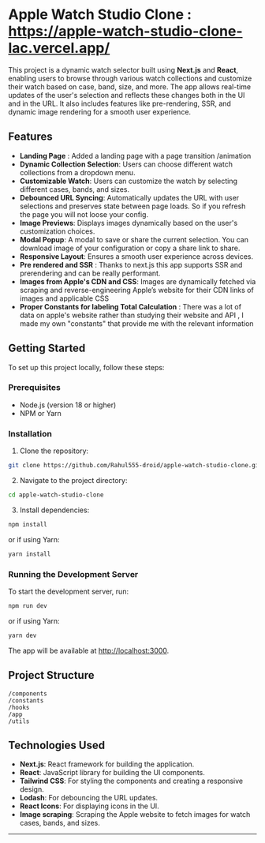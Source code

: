 
# Apple Watch Studio Clone : https://apple-watch-studio-clone-lac.vercel.app/

This project is a dynamic watch selector built using **Next.js** and **React**, enabling users to browse through various watch collections and customize their watch based on case, band, size, and more. The app allows real-time updates of the user's selection and reflects these changes both in the UI and in the URL. It also includes features like pre-rendering, SSR, and dynamic image rendering for a smooth user experience.

## Features

- **Landing Page** : Added a landing page with a page transition /animation
- **Dynamic Collection Selection**: Users can choose different watch collections from a dropdown menu.
- **Customizable Watch**: Users can customize the watch by selecting different cases, bands, and sizes.
- **Debounced URL Syncing**: Automatically updates the URL with user selections and preserves state between page loads. So if you refresh the page you will not loose your config.
- **Image Previews**: Displays images dynamically based on the user's customization choices.
- **Modal Popup**: A modal to save or share the current selection. You can download image of your configuration or copy a share link to share.
- **Responsive Layout**: Ensures a smooth user experience across devices.
- **Pre rendered and SSR** : Thanks to next.js this app supports SSR and prerendering and can be really performant.
- **Images from Apple's CDN and CSS**: Images are dynamically fetched via scraping and reverse-engineering Apple’s website for their CDN links of images and applicable CSS
-  **Proper Constants for labeling Total Calculation** : There was a lot of data on apple's website rather than studying their website and API , I made my own "constants" that provide me with the relevant information

## Getting Started

To set up this project locally, follow these steps:

### Prerequisites

- Node.js (version 18 or higher)
- NPM or Yarn

### Installation

1. Clone the repository:

```bash
git clone https://github.com/Rahul555-droid/apple-watch-studio-clone.git
```

2. Navigate to the project directory:

```bash
cd apple-watch-studio-clone
```

3. Install dependencies:

```bash
npm install
```

or if using Yarn:

```bash
yarn install
```

### Running the Development Server

To start the development server, run:

```bash
npm run dev
```

or if using Yarn:

```bash
yarn dev
```

The app will be available at [http://localhost:3000](http://localhost:3000).

## Project Structure

```
/components
/constants
/hooks
/app
/utils
```

## Technologies Used

- **Next.js**: React framework for building the application.
- **React**: JavaScript library for building the UI components.
- **Tailwind CSS**: For styling the components and creating a responsive design.
- **Lodash**: For debouncing the URL updates.
- **React Icons**: For displaying icons in the UI.
- **Image scraping**: Scraping the Apple website to fetch images for watch cases, bands, and sizes.

---
